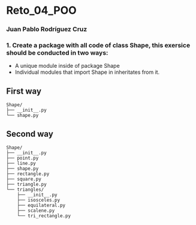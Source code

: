 # Reto_04_POO
### Juan Pablo Rodríguez Cruz

### 1. Create a package with all code of class Shape, this exersice should be conducted in two ways:
- A unique module inside of package Shape
- Individual modules that import Shape in inheritates from it.

## First way

```
Shape/
├── __init__.py
└── shape.py
```
## Second way

```
Shape/
├── __init__.py
├── point.py
├── line.py
├── shape.py
├── rectangle.py
├── square.py
├── triangle.py
└── triangles/
    ├── __init__.py
    ├── isosceles.py
    ├── equilateral.py
    ├── scalene.py
    └── tri_rectangle.py
